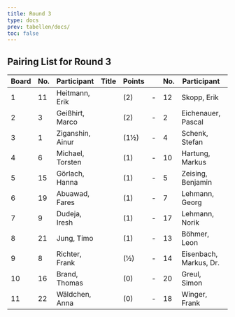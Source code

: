 ```yaml
---
title: Round 3
type: docs
prev: tabellen/docs/
toc: false
---
```


## Pairing List for Round 3

| Board | No. | Participant         | Title | Points |   | No. | Participant           | Title | Points | Result |
|-------|-----|---------------------|-------|--------|---|-----|-----------------------|-------|--------|--------|
| 1     | 11  | Heitmann, Erik      |       | (2)    | - | 12  | Skopp, Erik           |       | (2)    | 0 - 1  |
| 2     | 3   | Geißhirt, Marco     |       | (2)    | - | 2   | Eichenauer, Pascal    |       | (1½)   | 0 - 1  |
| 3     | 1   | Ziganshin, Ainur    |       | (1½)   | - | 4   | Schenk, Stefan        |       | (1½)   | 1 - 0  |
| 4     | 6   | Michael, Torsten    |       | (1)    | - | 10  | Hartung, Markus       |       | (1½)   | 0 - 1  |
| 5     | 15  | Görlach, Hanna      |       | (1)    | - | 5   | Zeising, Benjamin     |       | (1)    | 0 - 1  |
| 6     | 19  | Abuawad, Fares      |       | (1)    | - | 7   | Lehmann, Georg        |       | (1)    | 0 - 1  |
| 7     | 9   | Dudeja, Iresh       |       | (1)    | - | 17  | Lehmann, Norik        |       | (1)    | 0 - 1  |
| 8     | 21  | Jung, Timo          |       | (1)    | - | 13  | Böhmer, Leon          |       | (1)    | 1 - 0  |
| 9     | 8   | Richter, Frank      |       | (½)    | - | 14  | Eisenbach, Markus, Dr.|       | (½)    | 0 - 1  |
| 10    | 16  | Brand, Thomas       |       | (0)    | - | 20  | Greul, Simon          |       | (0)    | ½ - ½  |
| 11    | 22  | Wäldchen, Anna      |       | (0)    | - | 18  | Winger, Frank         |       | (0)    | 1 - 0  |
